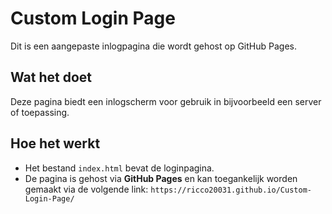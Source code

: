 # Custom Login Page

Dit is een aangepaste inlogpagina die wordt gehost op GitHub Pages.

## Wat het doet
Deze pagina biedt een inlogscherm voor gebruik in bijvoorbeeld een server of toepassing.

## Hoe het werkt
- Het bestand `index.html` bevat de loginpagina.
- De pagina is gehost via **GitHub Pages** en kan toegankelijk worden gemaakt via de volgende link:
  `https://ricco20031.github.io/Custom-Login-Page/`
